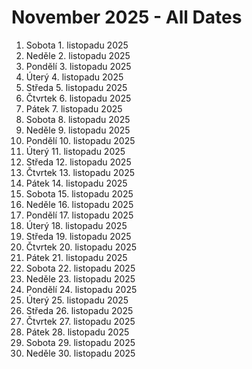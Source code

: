 # November 2025 - All Dates

1. Sobota 1. listopadu 2025
2. Neděle 2. listopadu 2025
3. Pondělí 3. listopadu 2025
4. Úterý 4. listopadu 2025
5. Středa 5. listopadu 2025
6. Čtvrtek 6. listopadu 2025
7. Pátek 7. listopadu 2025
8. Sobota 8. listopadu 2025
9. Neděle 9. listopadu 2025
10. Pondělí 10. listopadu 2025
11. Úterý 11. listopadu 2025
12. Středa 12. listopadu 2025
13. Čtvrtek 13. listopadu 2025
14. Pátek 14. listopadu 2025
15. Sobota 15. listopadu 2025
16. Neděle 16. listopadu 2025
17. Pondělí 17. listopadu 2025
18. Úterý 18. listopadu 2025
19. Středa 19. listopadu 2025
20. Čtvrtek 20. listopadu 2025
21. Pátek 21. listopadu 2025
22. Sobota 22. listopadu 2025
23. Neděle 23. listopadu 2025
24. Pondělí 24. listopadu 2025
25. Úterý 25. listopadu 2025
26. Středa 26. listopadu 2025
27. Čtvrtek 27. listopadu 2025
28. Pátek 28. listopadu 2025
29. Sobota 29. listopadu 2025
30. Neděle 30. listopadu 2025
